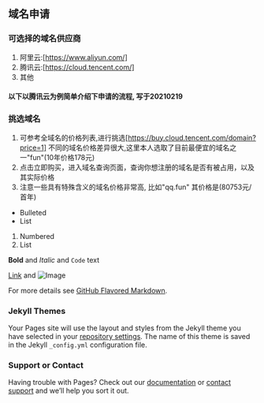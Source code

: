 ## 域名申请

### 可选择的域名供应商
1. 阿里云:[https://www.aliyun.com/]
2. 腾讯云:[https://cloud.tencent.com/]
3. 其他

#### 以下以腾讯云为例简单介绍下申请的流程, 写于20210219

### 挑选域名
1. 可参考全域名的价格列表,进行挑选[https://buy.cloud.tencent.com/domain?price=1]
不同的域名价格差异很大,这里本人选取了目前最便宜的域名之一"fun"(10年价格178元)
2. 点击立即购买，进入域名查询页面，查询你想注册的域名是否有被占用，以及其实际价格
3. 注意一些具有特殊含义的域名价格非常高, 比如"qq.fun" 其价格是(80753元/首年)


- Bulleted
- List

1. Numbered
2. List

**Bold** and _Italic_ and `Code` text

[Link](url) and ![Image](src)

For more details see [GitHub Flavored Markdown](https://guides.github.com/features/mastering-markdown/).

### Jekyll Themes

Your Pages site will use the layout and styles from the Jekyll theme you have selected in your [repository settings](https://github.com/luguo92/Doit/settings). The name of this theme is saved in the Jekyll `_config.yml` configuration file.

### Support or Contact

Having trouble with Pages? Check out our [documentation](https://docs.github.com/categories/github-pages-basics/) or [contact support](https://support.github.com/contact) and we’ll help you sort it out.
